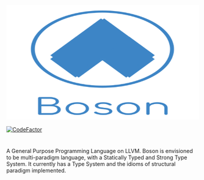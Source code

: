 <p align="center">
  <img  height="300" width="700" src="https://github.com/JagratPatkar/Boson/blob/main/img/Boson%20Logo.svg"/>
</p>

<p align="center">

[![CodeFactor](https://www.codefactor.io/repository/github/jagratpatkar/boson/badge?s=264e875161537cb60ae22e8f2058a4539e74e267)](https://www.codefactor.io/repository/github/jagratpatkar/boson)

</p>


#
A General Purpose Programming Language on LLVM. Boson is envisioned to be multi-paradigm
language, with a Statically Typed and Strong Type System. It currently has a Type System 
and the idioms of structural paradigm implemented.

